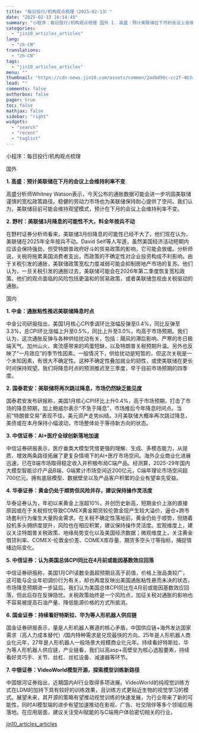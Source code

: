 ```yaml
---
title: "每日投行/机构观点梳理（2025-02-13）"
date: "2025-02-13 16:14:45"
summary: "小程序：每日投行/机构观点梳理 国外 1. 高盛：预计美联储在下月的会议上会维持利率不变 高盛分析师..."
categories:
  - "jin10_articles_articles"
lang:
  - "zh-CN"
translations:
  - "zh-CN"
tags:
  - "jin10_articles_articles"
menu: ""
thumbnail: "https://cdn-news.jin10.com/assets/common/2adbd90c-cc2f-4b34-b479-ea6ce931cb67.png/lite"
lead: ""
comments: false
authorbox: false
pager: true
toc: false
mathjax: false
sidebar: "right"
widgets:
  - "search"
  - "recent"
  - "taglist"
---
```


小程序：每日投行/机构观点梳理

国外

**1. 高盛：预计美联储在下月的会议上会维持利率不变**

高盛分析师Whitney Watson表示，今天公布的通胀数据可能会进一步巩固美联储谨慎的宽松政策路径。稳健的劳动力市场也为美联储保持耐心提供了空间。我们认为，美联储目前可能会维持观望模式，预计在下月的会议上会维持利率不变。

**2. 野村：美联储3月降息的可能性不大，料全年按兵不动**

在野村证券分析师看来，美联储3月份降息的可能性已经不大了，他们现在认为，美联储在2025年全年按兵不动。David Seif等人写道，虽然美国经济活动短期内应该会保持强劲，但受特朗普政府好斗的贸易政策的影响，它可能会放缓。分析师说，关税将拖累美国消费者支出，而政策的不确定性对企业投资构成不利影响。由于关税引发的通胀，美联储政策宽松力度减弱可能会抑制房地产市场的复苏。他们认为，一旦关税引发的通胀过去，美联储可能会在2026年第二季度恢复宽松政策。他们的观点面临的风险包括更温和的贸易政策，或者美联储忽视由关税驱动的通胀。

国内

**1. 中金：通胀粘性推迟美联储降息时点**

中金公司研报指出，美国1月核心CPI季调环比涨幅反弹至0.4%，同比反弹至3.3%，总CPI环比涨幅上升至0.5%，同比上升至3.0%，均高于市场预期。我们认为，这次通胀反弹与各种供给扰动有关，包括：飓风的滞后影响、严寒的冬日极端天气、加州山火、禽流感带来的鸡蛋短缺，以及特朗普关税预期升温。另外也反映了“一月效应”的季节性因素。一般情况下，供给扰动是短暂的，但这次关税是一个未知因素，有很大不确定性。这种不确定性叠加就业的韧性，或使美联储在更长时间保持观望。我们将降息时点的预测推迟至三季度，早于目前市场预期的四季度。

**2. 国泰君安：美联储将再次跳过降息，市场仍然缺乏能见度**

国泰君安发布研报称，美国1月核心CPI环比上升0.4%，高于市场预期，打击了市场的降息预期，加上鲍威尔表示“不急于降息”，市场推后今年降息时间点。当前“特朗普交易”表现不佳，美元资产走势纠结。3月美联储大概率再次跳过降息，美债或在本月保持小幅波动，市场整体处于等待新方向的状态。

**3. 中信证券：AI+医疗全球创新落地加速**

中信证券研报表示，医疗垂类大模型凭借更强的理解、生成、多模态能力，从提质、增效两条路径拓展了更复杂情境下的AI+医疗市场空间。海外企业商业化进展迅速，已在B端市场取得稳定收入并积极布局C端产品。经测算，2025-29年国内大模型智能诊疗产品B端、G端累计市场空间近200亿元，C端年理论市场空间超700亿元。拥有底层模型、数据壁垒以及产品客户积累的企业有望率先受益。

**4. 华泰证券：黄金仍处于顺势但风险并存，建议保持操作灵活度**

华泰证券认为，年初以来黄金上涨超10%，并创历史新高，短期金价上涨的直接原因或在于关税担忧导致COMEX黄金期货较伦敦金现产生较大溢价，逼仓+跨市场套利行为催生大量购金需求。在关税不确定性落地前，黄金仍处于顺势，但随着投机多头拥挤度提升，风险也在相应积累，建议保持操作灵活度。宏观维度上，建议关注特朗普关税政策、地缘局势变化以及美国经济数据；微观维度上，关注黄金借贷利率、COMEX-伦敦金价差、COMEX库存量、期货多空头寸等指标，捕捉情绪边际变化。

**5. 中信证券：认为美国总体CPI同比在4月前或能因基数效应回落**

中信证券研报称，美国1月CPI读数全面超预期且高于前值，价格上涨品类较广，这可能与企业年初调价行为有关，却也再度反映出美国通胀粘性悬而未决的状态，市场降息预期进一步延后。我们认为美国总体CPI同比在4月前或能因基数效应回落，但此后存在反弹隐忧。关税政策始终是一个风险点，加征关税对通胀的影响也不容易被提高石油产量、降低能源价格的方式所抵消。

**6. 国金证券：持续看好特斯拉、华为等人形机器人供应链**

国金证券研报表示，量是人形机器人赛道的核心矛盾，中国供应链+海外发达国家需求（高人力成本替代）/国内特种需求是兑现最快的方向。25年是人形机器人商业化元年，27年是人形机器人一般场景大规模商业化元年。持续看好特斯拉、华为等人形机器人供应链，产业链看，我们以高asp+高壁垒为核心选股要素，持续看好灵巧手、关节、丝杠、丝杠设备、减速器等环节。

**7. 中银证券：VideoWorld模型开源，探索模型训练新路径**

中国银河证券指出，近期国内AI行业取得多项进展。VideoWorld的纯视觉训练方式在LDM的加持下具有较好的训练效果，且训练方式更贴近生物的视觉学习的模式。展望未来，其开源的策略有望推动视觉训练的快速发展，为行业带来了新的可能性，同时AI模型端的进步有望加速推动在影视、广告、社交陪伴等多个领域应用落地。在应用层面，建议关注受AI赋能的与C端用户体验密切相关的行业。

[jin10_articles_articles](https://xnews.jin10.com/details/163056)
